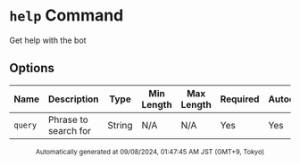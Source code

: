 # `help` Command

Get help with the bot

## Options

| Name | Description | Type | Min Length | Max Length | Required | Autocomplete |
| ---- | ----------- | ---- | ---------- | ---------- | -------- | ------------ |
| `query` | Phrase to search for | String | N/A | N/A | Yes | Yes |

<div align="center"><sub>Automatically generated at 09/08/2024, 01:47:45 AM JST (GMT+9, Tokyo)</sub></div>